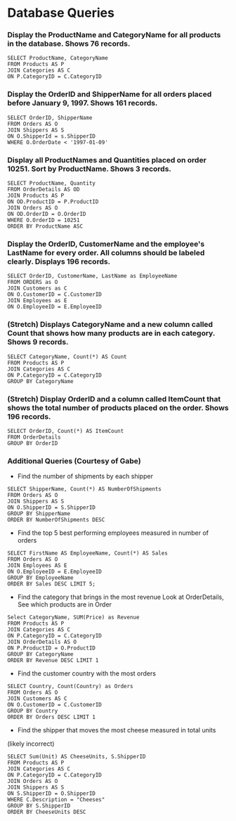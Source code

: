 # Database Queries

### Display the ProductName and CategoryName for all products in the database. Shows 76 records.

```
SELECT ProductName, CategoryName
FROM Products AS P
JOIN Categories AS C
ON P.CategoryID = C.CategoryID
```

### Display the OrderID and ShipperName for all orders placed before January 9, 1997. Shows 161 records.

```
SELECT OrderID, ShipperName
FROM Orders AS O
JOIN Shippers AS S
ON O.ShipperId = s.ShipperID
WHERE O.OrderDate < '1997-01-09'
```

### Display all ProductNames and Quantities placed on order 10251. Sort by ProductName. Shows 3 records.

```
SELECT ProductName, Quantity
FROM OrderDetails AS OD
JOIN Products AS P
ON OD.ProductID = P.ProductID
JOIN Orders AS O
ON OD.OrderID = O.OrderID
WHERE O.OrderID = 10251
ORDER BY ProductName ASC
```

### Display the OrderID, CustomerName and the employee's LastName for every order. All columns should be labeled clearly. Displays 196 records.

```
SELECT OrderID, CustomerName, LastName as EmployeeName
FROM ORDERS as O
JOIN Customers as C
ON O.CustomerID = C.CustomerID
JOIN Employees as E
ON O.EmployeeID = E.EmployeeID
```

### (Stretch) Displays CategoryName and a new column called Count that shows how many products are in each category. Shows 9 records.

```
SELECT CategoryName, Count(*) AS Count
FROM Products AS P
JOIN Categories AS C
ON P.CategoryID = C.CategoryID
GROUP BY CategoryName
```

### (Stretch) Display OrderID and a column called ItemCount that shows the total number of products placed on the order. Shows 196 records.

```
SELECT OrderID, Count(*) AS ItemCount
FROM OrderDetails
GROUP BY OrderID
```

### Additional Queries (Courtesy of Gabe)

- Find the number of shipments by each shipper

```
SELECT ShipperName, Count(*) AS NumberOfShipments
FROM Orders AS O
JOIN Shippers AS S
ON O.ShipperID = S.ShipperID
GROUP BY ShipperName
ORDER BY NumberOfShipments DESC
```

- Find the top 5 best performing employees measured in number of orders

```
SELECT FirstName AS EmployeeName, Count(*) AS Sales
FROM Orders AS O
JOIN Employees AS E
ON O.EmployeeID = E.EmployeeID
GROUP BY EmployeeName
ORDER BY Sales DESC LIMIT 5;
```

- Find the category that brings in the most revenue
Look at OrderDetails, See which products are in Order

```
Select CategoryName, SUM(Price) as Revenue
FROM Products AS P
JOIN Categories AS C
ON P.CategoryID = C.CategoryID
JOIN OrderDetails AS O
ON P.ProductID = O.ProductID
GROUP BY CategoryName
ORDER BY Revenue DESC LIMIT 1
```

* Find the customer country with the most orders

```
SELECT Country, Count(Country) as Orders
FROM Orders AS O
JOIN Customers AS C
ON O.CustomerID = C.CustomerID
GROUP BY Country
ORDER BY Orders DESC LIMIT 1
```

- Find the shipper that moves the most cheese measured in total units

(likely incorrect)
```
SELECT Sum(Unit) AS CheeseUnits, S.ShipperID
FROM Products AS P
JOIN Categories AS C
ON P.CategoryID = C.CategoryID
JOIN Orders AS O
JOIN Shippers AS S
ON S.ShipperID = O.ShipperID
WHERE C.Description = "Cheeses"
GROUP BY S.ShipperID
ORDER BY CheeseUnits DESC
```